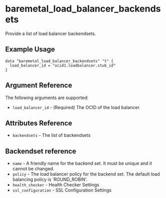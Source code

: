 # baremetal\_load\_balancer\_backendsets

Provide a list of load balancer backendsets.

## Example Usage

```
data "baremetal_load_balancer_backendsets" "t" {
  load_balancer_id = "ocid1.loadbalancer.stub_id"
}
```

## Argument Reference

The following arguments are supported:

* `load_balancer_id` - (Required) The OCID of the load balancer.


## Attributes Reference
* `backendsets` - The list of backendsets

## Backendset reference
* `name` - A friendly name for the backend set. It must be unique and it cannot be changed.
* `policy` - The load balancer policy for the backend set. The default load balancing policy is 'ROUND_ROBIN'.
* `health_checker` - Health Checker Settings
* `ssl_configuration` - SSL Configuration Settings
